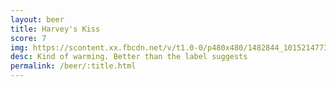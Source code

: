 ```yaml
---
layout: beer
title: Harvey's Kiss
score: 7
img: https://scontent.xx.fbcdn.net/v/t1.0-0/p480x480/1482844_10152147733228745_1616012407_n.jpg?oh=d78e99aabcb885ad6a1f5430eef88d01&oe=58DE098B
desc: Kind of warming. Better than the label suggests
permalink: /beer/:title.html
---
```


